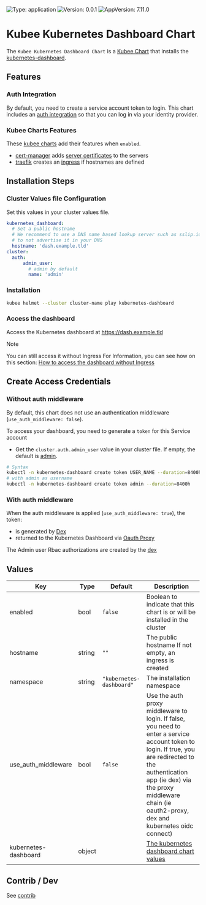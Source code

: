 

[//]: # (README.md generated by gotmpl. DO NOT EDIT.)

![Type: application](https://img.shields.io/badge/Type-application-informational?style=flat-square) ![Version: 0.0.1](https://img.shields.io/badge/Version-0.0.1-informational?style=flat-square) ![AppVersion: 7.11.0](https://img.shields.io/badge/AppVersion-7.11.0-informational?style=flat-square)

# Kubee Kubernetes Dashboard Chart

The `Kubee Kubernetes Dashboard Chart` is a [Kubee Chart](../../docs/site/kubee-helmet-chart.md) that installs the [kubernetes-dashboard](https://github.com/kubernetes/dashboard).

## Features

### Auth Integration

By default, you need to create a service account token to login.
This chart includes an [auth integration](#with-auth-middleware) so that you
can log in via your identity provider.

### Kubee Charts Features

  These [kubee charts](../../docs/site/kubee-helmet-chart.md) add their features when `enabled`.

* [cert-manager](../cert-manager/README.md) adds [server certificates](https://cert-manager.io/docs/usage/certificate/) to the servers
* [traefik](../traefik/README.md) creates an [ingress](https://kubernetes.io/docs/concepts/services-networking/ingress/) if hostnames are defined

## Installation Steps

### Cluster Values file Configuration

Set this values in your cluster values file.
```yaml
kubernetes_dashboard:
  # Set a public hostname
  # We recommend to use a DNS name based lookup server such as sslip.io or nip.io
  # to not advertise it in your DNS
  hostname: 'dash.example.tld'
cluster:
  auth:
      admin_user:
        # admin by default
        name: 'admin'
```

### Installation

```bash
kubee helmet --cluster cluster-name play kubernetes-dashboard
```

### Access the dashboard

Access the Kubernetes dashboard at https://dash.example.tld

> [!Note]
> You can still access it without Ingress
> For Information, you can see how on this section: [How to access the dashboard without Ingress](contrib/contrib.md#how-to-access-the-dashboard-without-ingress)

## Create Access Credentials

### Without auth middleware

By default, this chart does not use an authentication middleware (`use_auth_middleware: false`).

To access your dashboard, you need to generate a `token` for this Service account

* Get the `cluster.auth.admin_user` value in your cluster file. If empty, the default is [admin](../cluster/values.yaml).
```bash
# Syntax
kubectl -n kubernetes-dashboard create token USER_NAME --duration=8400h
# with admin as username
kubectl -n kubernetes-dashboard create token admin --duration=8400h
```

### With auth middleware

When the auth middleware is applied (`use_auth_middleware: true`), the token:
* is generated by [Dex](../dex/README.md)
* returned to the Kubernetes Dashboard via [Oauth Proxy](../oauth2-proxy/README.md)

The Admin user Rbac authorizations are created by the [dex](../dex/Chart.yaml)

## Values

| Key | Type | Default | Description |
|-----|------|---------|-------------|
| enabled | bool | `false` | Boolean to indicate that this chart is or will be installed in the cluster |
| hostname | string | `""` | The public hostname If not empty, an ingress is created |
| namespace | string | `"kubernetes-dashboard"` | The installation namespace |
| use_auth_middleware | bool | `false` | Use the auth proxy middleware to login. If false, you need to enter a service account token to login. If true, you are redirected to the authentication app (ie dex) via the proxy middleware chain (ie oauth2-proxy, dex and kubernetes oidc connect) |
| kubernetes-dashboard | object | | [The kubernetes dashboard chart values](https://github.com/kubernetes/dashboard/blob/kubernetes-dashboard-7.11.0/charts/kubernetes-dashboard/values.yaml) |

## Contrib / Dev

See [contrib](contrib/contrib.md)

